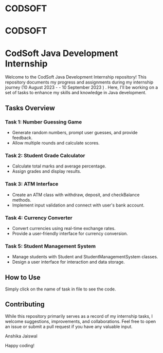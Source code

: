 # CODSOFT
# CODSOFT
# CodSoft Java Development Internship

Welcome to the CodSoft Java Development Internship repository! This repository documents my progress and assignments during my internship journey (10 August 2023 - - 10 September 2023 ) . Here, I'll be working on a set of tasks to enhance my skills and knowledge in Java development.

## Tasks Overview

### Task 1: Number Guessing Game
- Generate random numbers, prompt user guesses, and provide feedback.
- Allow multiple rounds and calculate scores.

### Task 2: Student Grade Calculator
- Calculate total marks and average percentage.
- Assign grades and display results. 

### Task 3: ATM Interface
- Create an ATM class with withdraw, deposit, and checkBalance methods.
- Implement input validation and connect with user's bank account.

### Task 4: Currency Converter
- Convert currencies using real-time exchange rates.
- Provide a user-friendly interface for currency conversion.

### Task 5: Student Management System
- Manage students with Student and StudentManagementSystem classes.
- Design a user interface for interaction and data storage.

## How to Use
Simply click on the name of task in file to see the code.

## Contributing
While this repository primarily serves as a record of my internship tasks, I welcome suggestions, improvements, and collaborations. Feel free to open an issue or submit a pull request if you have any valuable input.

Anshika Jaiswal

Happy coding!
